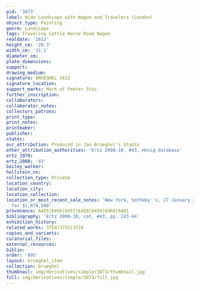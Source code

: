 ```yaml
---
pid: '3873'
label: Wide Landscape with Wagon and Travelers (London)
object_type: Painting
genre: Landscape
tags: Traveling Cattle Horse Road Wagon
realdate: '1612'
height_cm: '20.3'
width_cm: '31.1'
diameter_cm: 
plate_dimensions: 
support: 
drawing_medium: 
signature: BRUEGHEL 1612
signature_location: 
support_marks: Mark of Peeter Stas
further_inscription: 
collaborators: 
collaborator_notes: 
collectors_patrons: 
print_type: 
print_notes: 
printmaker: 
publisher: 
states: 
our_attribution: Produced in Jan Brueghel's Studio
other_attribution_authorities: 'Ertz 2008-10, #43, Honig database'
ertz_1979: 
ertz_2008: '43'
bailey_walker: 
hollstein_no: 
collection_type: Private
location_country: 
location_city: 
location_collection: 
location_or_most_recent_sale_notes: 'New York, Sotheby''s, 27 January 2011, lot #123,
  for $1,874,500'
provenance: 6455|6456|6457|6458|6459|6460|6461
bibliography: 'Ertz 2008-10, cat. #43, pp. 143-44'
exhibition_history: 
related_works: 3754|3755|3510
copies_and_variants: 
curatorial_files: 
external_resources: 
biblio: 
order: '895'
layout: brueghel_item
collection: brueghel
thumbnail: img/derivatives/simple/3873/thumbnail.jpg
full: img/derivatives/simple/3873/full.jpg
---
```

